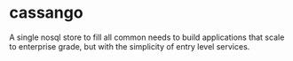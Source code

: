 cassango
========

A single nosql store to fill all common needs to build applications that scale to enterprise grade, but with the simplicity of entry level services.

